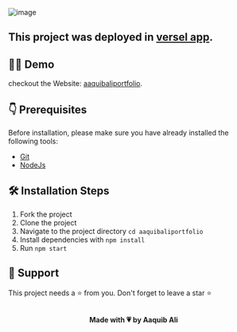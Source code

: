 ![image](https://user-images.githubusercontent.com/84700316/151623782-06ab782a-2d83-4cd3-b760-98b3e8b031e7.png)

## This project was deployed in [versel app](https://vercel.com/).

## 👨‍💻 Demo
checkout the Website: [aaquibaliportfolio](https://aaquibaliportfolio.vercel.app/).

## 👇 Prerequisites

Before installation, please make sure you have already installed the following tools:

- [Git](https://git-scm.com/downloads)
- [NodeJs](https://nodejs.org/en/download/)


## 🛠️ Installation Steps

1. Fork the project
2. Clone the project
3. Navigate to the project directory `cd aaquibaliportfolio`
4. Install dependencies with `npm install`
5. Run `npm start`


## 🙏 Support

This project needs a ⭐️ from you. Don't forget to leave a star ⭐️
<br><br>
<div align="center">
  <b>Made with 💗 by Aaquib Ali</b>
</div>
